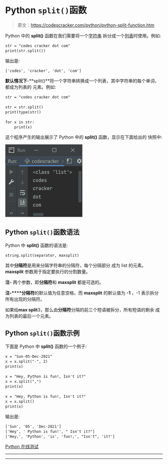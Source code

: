 # Python `split()`函数

> 原文：<https://codescracker.com/python/python-split-function.htm>

Python 中的 **split()** 函数在我们需要将一个[字符串](/python/python-strings.htm) 拆分成一个[列表](/python/python-lists.htm)时使用。例如:

```
str = "codes cracker dot com"
print(str.split())
```

输出是:

```
['codes', 'cracker', 'dot', 'com']
```

**默认情况下**-**split()**将一个字符串转换成一个列表，其中字符串的每个单词，都成为列表的 元素。例如:

```
str = "codes cracker dot com"

str = str.split()
print(type(str))

for x in str:
    print(x)
```

这个程序产生的输出展示了 Python 中的 **split()** 函数，显示在下面给出的 快照中:

![python split function](img/40237da11e71aef6efd2ba66b1beb8ce.png)

## Python `split()`函数语法

Python 中 **split()** 函数的语法是:

```
string.split(separator, maxsplit)
```

其中**分隔符**是用来分隔字符串的分隔符，每个分隔部分 成为 list 的元素。 **maxsplit** 参数用于指定要执行的分割数量。

**注-** 两个参数，即**分隔符**和 **maxsplit** 都是可选的。

**注-****分隔符**的默认值为任意空格，而 **maxsplit** 的默认值为 **-1** ，-1 表示拆分所有出现的分隔符。

如果给**max split**3，那么由**分隔符**分隔的前三个短语被拆分，所有短语的剩余 成为列表的最后一个元素。

## Python `split()`函数示例

下面是 Python 中 **split()** 函数的一个例子:

```
x = "Sun-05-Dec-2021"
x = x.split("-", 2)
print(x)

x = "Hey, Python is fun!, Isn't it?"
x = x.split(",")
print(x)

x = "Hey, Python is fun!, Isn't it?"
x = x.split()
print(x)
```

输出是:

```
['Sun', '05', 'Dec-2021']
['Hey', ' Python is fun!', " Isn't it?"]
['Hey,', 'Python', 'is', 'fun!,', "Isn't", 'it?']
```

[Python 在线测试](/exam/showtest.php?subid=10)

* * *

* * *